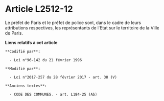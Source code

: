 # Article L2512-12

Le préfet de Paris et le préfet de police sont, dans le cadre de leurs attributions respectives, les représentants de l'Etat
sur le territoire de la Ville de Paris.

**Liens relatifs à cet article**

	**Codifié par**:

	  - Loi n°96-142 du 21 février 1996

	**Modifié par**:

	  - Loi n°2017-257 du 28 février 2017 - art. 38 (V)

	**Anciens textes**:

	  - CODE DES COMMUNES. - art. L184-25 (Ab)
